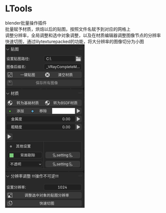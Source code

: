 # LTools
 blender批量操作插件  
 批量赋予材质，烘焙以后的贴图，按照文件名赋予到对应的网格上  
 调整分辨率，全局调整和选中对象调整，以及在材质编辑器调整图像节点的分辨率  
 快速切图，通过lilytexturepacked的功能，将大分辨率的图像切分为小图  
![alt text](image.png)  
